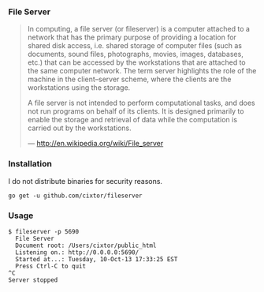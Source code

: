 ### File Server

> In computing, a file server (or fileserver) is a computer attached to a network that has the primary purpose of providing a location for shared disk access, i.e. shared storage of computer files (such as documents, sound files, photographs, movies, images, databases, etc.) that can be accessed by the workstations that are attached to the same computer network. The term server highlights the role of the machine in the client–server scheme, where the clients are the workstations using the storage.
>
> A file server is not intended to perform computational tasks, and does not run programs on behalf of its clients. It is designed primarily to enable the storage and retrieval of data while the computation is carried out by the workstations.
> 
> — http://en.wikipedia.org/wiki/File_server

### Installation

I do not distribute binaries for security reasons.

```
go get -u github.com/cixtor/fileserver
```

### Usage

```
$ fileserver -p 5690
  File Server
  Document root: /Users/cixtor/public_html
  Listening on.: http://0.0.0.0:5690/
  Started at...: Tuesday, 10-Oct-13 17:33:25 EST
  Press Ctrl-C to quit
^C
Server stopped
```
